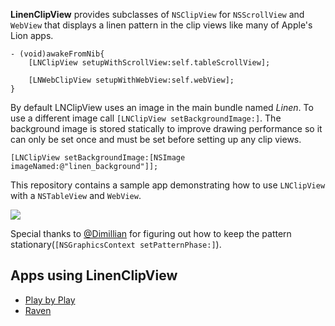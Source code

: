 **LinenClipView** provides subclasses of `NSClipView` for `NSScrollView` and `WebView` 
that displays a linen pattern in the clip views like many of Apple's Lion apps.

``` obj-c
- (void)awakeFromNib{
    [LNClipView setupWithScrollView:self.tableScrollView];
    
    [LNWebClipView setupWithWebView:self.webView];
}
```

By default LNClipView uses an image in the main bundle named *Linen*. To use a different image call `[LNClipView setBackgroundImage:]`. The background image is stored statically to improve drawing performance so it can only be set once and must be set before setting up any clip views.

    [LNClipView setBackgroundImage:[NSImage imageNamed:@"linen_background"]];

This repository contains a sample app demonstrating how to use `LNClipView` with a `NSTableView` and `WebView`.

![](https://github.com/InScopeApps/LinenClipView/raw/master/Screenshot.png)

Special thanks to [@Dimillian](https://twitter.com/#!/dimillian) for figuring out how to keep the 
pattern stationary(`[NSGraphicsContext setPatternPhase:]`).

## Apps using LinenClipView

* [Play by Play](http://playbyplayapp.com)
* [Raven](http://raven.io)